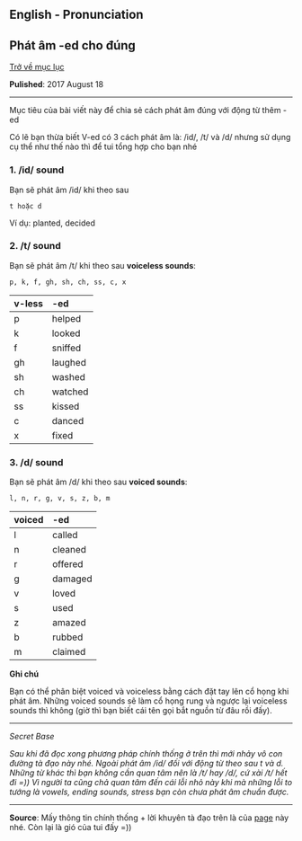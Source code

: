 ## English - Pronunciation
## Phát âm -ed cho đúng
[Trở về mục lục](https://zentran.github.io/ielts)   

**Pulished**: 2017 August 18

---
Mục tiêu của bài viết này để chia sẻ cách phát âm đúng với động từ thêm -ed

Có lẽ bạn thừa biết V-ed có 3 cách phát âm là: /id/, /t/ và /d/ nhưng sử dụng cụ thể như thế nào thì để tui tổng hợp cho bạn nhé

### 1. /id/ sound

  Bạn sẽ phát âm /id/ khi theo sau

    t hoặc d

  Ví dụ: planted, decided

### 2. /t/ sound

  Bạn sẽ phát âm /t/ khi theo sau **voiceless sounds**:

    p, k, f, gh, sh, ch, ss, c, x

  | v-less|  -ed  |
  |:------|:------|
  |   p   |helped |
  |   k   |looked |
  |   f   |sniffed|
  |   gh  |laughed|
  |   sh  |washed |
  |   ch  |watched|
  |   ss  |kissed |
  |   c   |danced |
  |   x   |fixed  |

### 3. /d/ sound

  Bạn sẽ phát âm /d/ khi theo sau **voiced sounds**:

    l, n, r, g, v, s, z, b, m

  |voiced |  -ed  |
  |:------|:------|
  |   l   |called |
  |   n   |cleaned|
  |   r   |offered|
  |   g   |damaged|
  |   v   |loved  |
  |   s   |used   |
  |   z   |amazed |
  |   b   |rubbed |
  |   m   |claimed|

**Ghi chú**

Bạn có thể phân biệt voiced và voiceless bằng cách đặt tay lên cổ họng khi phát âm. Những voiced sounds sẽ làm cổ họng rung và ngược lại voiceless sounds thì không (giờ thì bạn biết cái tên gọi bắt nguồn từ đâu rồi đấy).

---

*Secret Base*

*Sau khi đã đọc xong phương pháp chính thống ở trên thì mới nhảy vô con đường tà đạo này nhé.
Ngoài phát âm /id/ đối với động từ theo sau t và d. Những từ khác thì bạn không cần quan tâm nên là /t/ hay /d/, cứ xài /t/ hết đi =)) Vì người ta cũng chả quan tâm đến cái lỗi nhỏ này khi mà những lỗi to tướng là vowels, ending sounds, stress bạn còn chưa phát âm chuẩn được.*

---
**Source**: Mấy thông tin chính thống + lời khuyên tà đạo trên là của [page](http://www.grammar.cl/english/pronunciation-ed.htm) này nhé. Còn lại là gió của tui đấy =))
